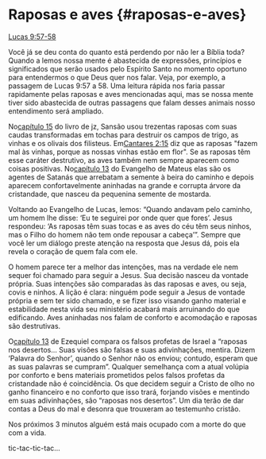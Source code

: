 # **Raposas e aves** {#raposas-e-aves}

[Lucas 9:57-58](http://bibliaonline.com.br/acf/lc/9/57-58)

Você já se deu conta do quanto está perdendo por não ler a Bíblia toda? Quando a lemos nossa mente é abastecida de expressões, princípios e significados que serão usados pelo Espírito Santo no momento oportuno para entendermos o que Deus quer nos falar. Veja, por exemplo, a passagem de Lucas 9:57 a 58\. Uma leitura rápida nos faria passar rapidamente pelas raposas e aves mencionadas aqui, mas se nossa mente tiver sido abastecida de outras passagens que falam desses animais nosso entendimento será ampliado.

No[capítulo 15](http://bibliaonline.com.br/acf/jz/15) do livro de jz, Sansão usou trezentas raposas com suas caudas transformadas em tochas para destruir os campos de trigo, as vinhas e os olivais dos filisteus. Em[Cantares 2:15](http://bibliaonline.com.br/acf/ct/2/15) diz que as raposas &quot;fazem mal às vinhas, porque as nossas vinhas estão em flor&quot;. Se as raposas têm esse caráter destrutivo, as aves também nem sempre aparecem como coisas positivas. No[capítulo 13](http://bibliaonline.com.br/acf/mt/13) do Evangelho de Mateus elas são os agentes de Satanás que arrebatam a semente à beira do caminho e depois aparecem confortavelmente aninhadas na grande e corrupta árvore da cristandade, que nasceu da pequenina semente de mostarda.

Voltando ao Evangelho de Lucas, lemos: “Quando andavam pelo caminho, um homem lhe disse: ‘Eu te seguirei por onde quer que fores’. Jesus respondeu: ‘As raposas têm suas tocas e as aves do céu têm seus ninhos, mas o Filho do homem não tem onde repousar a cabeça’”. Sempre que você ler um diálogo preste atenção na resposta que Jesus dá, pois ela revela o coração de quem fala com ele.

O homem parece ter a melhor das intenções, mas na verdade ele nem sequer foi chamado para seguir a Jesus. Sua decisão nasceu da vontade própria. Suas intenções são comparadas às das raposas e aves, ou seja, covis e ninhos. A lição é clara: ninguém pode seguir a Jesus de vontade própria e sem ter sido chamado, e se fizer isso visando ganho material e estabilidade nesta vida seu ministério acabará mais arruinando do que edificando. Aves aninhadas nos falam de conforto e acomodação e raposas são destrutivas.

O[capítulo 13](http://bibliaonline.com.br/acf/ez/13) de Ezequiel compara os falsos profetas de Israel a “raposas nos desertos... Suas visões são falsas e suas adivinhações, mentira. Dizem ‘Palavra do Senhor’, quando o Senhor não os enviou; contudo, esperam que as suas palavras se cumpram”. Qualquer semelhança com a atual volúpia por conforto e bens materiais prometidos pelos falsos profetas da cristandade não é coincidência. Os que decidem seguir a Cristo de olho no ganho financeiro e no conforto que isso trará, forjando visões e mentindo em suas adivinhações, são “raposas nos desertos”. Um dia terão de dar contas a Deus do mal e desonra que trouxeram ao testemunho cristão.

Nos próximos 3 minutos alguém está mais ocupado com a morte do que com a vida.

tic-tac-tic-tac...